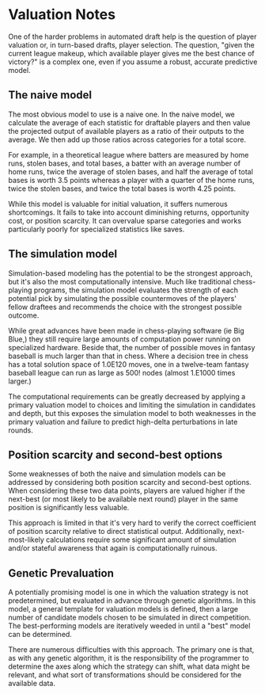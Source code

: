 # Valuation Notes

One of the harder problems in automated draft help is the question of player valuation or, in turn-based drafts, player selection. The question, "given the current league makeup, which available player gives me the best chance of victory?" is a complex one, even if you assume a robust, accurate predictive model.

## The naive model

The most obvious model to use is a naive one. In the naive model, we calculate the average of each statistic for draftable players and then value the projected output of available players as a ratio of their outputs to the average. We then add up those ratios across categories for a total score.

For example, in a theoretical league where batters are measured by home runs, stolen bases, and total bases, a batter with an average number of home runs, twice the average of stolen bases, and half the average of total bases is worth 3.5 points whereas a player with a quarter of the home runs, twice the stolen bases, and twice the total bases is worth 4.25 points.

While this model is valuable for initial valuation, it suffers numerous shortcomings. It fails to take into account diminishing returns, opportunity cost, or position scarcity. It can overvalue sparse categories and works particularly poorly for specialized statistics like saves.

## The simulation model

Simulation-based modeling has the potential to be the strongest approach, but it's also the most computationally intensive. Much like traditional chess-playing programs, the simulation model evaluates the strength of each potential pick by simulating the possible countermoves of the players' fellow draftees and recommends the choice with the strongest possible outcome.

While great advances have been made in chess-playing software (ie Big Blue,) they still require large amounts of computation power running on specialized hardware. Beside that, the number of possible moves in fantasy baseball is much larger than that in chess. Where a decision tree in chess has a total solution space of 1.0E120 moves, one in a twelve-team fantasy baseball league can run as large as 500! nodes (almost 1.E1000 times larger.)

The computational requirements can be greatly decreased by applying a primary valuation model to choices and limiting the simulation in candidates and depth, but this exposes the simulation model to both weaknesses in the primary valuation and failure to predict high-delta perturbations in late rounds.

## Position scarcity and second-best options

Some weaknesses of both the naive and simulation models can be addressed by considering both position scarcity and second-best options. When considering these two data points, players are valued higher if the next-best (or most likely to be available next round) player in the same position is significantly less valuable.

This approach is limited in that it's very hard to verify the correct coefficient of position scarcity relative to direct statistical output. Additionally, next-most-likely calculations require some significant amount of simulation and/or stateful awareness that again is computationally ruinous.

## Genetic Prevaluation

A potentially promising model is one in which the valuation strategy is not predetermined, but evaluated in advance through genetic algorithms. In this model, a general template for valuation models is defined, then a large number of candidate models chosen to be simulated in direct competition. The best-performing models are iteratively weeded in until a "best" model can be determined.

There are numerous difficulties with this approach. The primary one is that, as with any genetic algorithm, it is the responsibility of the programmer to determine the axes along which the strategy can shift, what data might be relevant, and what sort of transformations should be considered for the available data.

